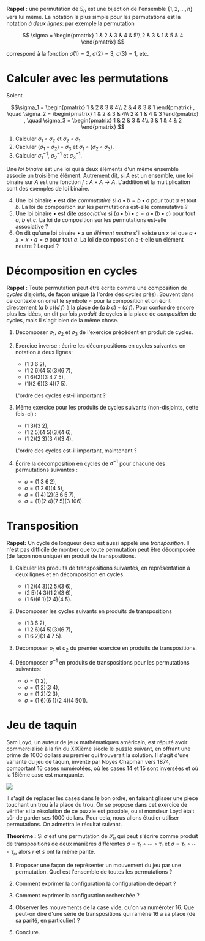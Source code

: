 **Rappel :** une permutation de $S_n$ est une bijection de
l'ensemble $\{1,2,\ldots,n\}$ vers lui même. La notation la plus
simple pour les permutations est la notation *à deux lignes*: par
exemple la permutation

$$
\sigma = 
\begin{pmatrix}
  1 & 2 & 3 & 4 & 5\\
  2 & 3 & 1 & 5 & 4
\end{pmatrix}
$$

correspond à la fonction $\sigma(1) = 2$, $\sigma(2) = 3$, $\sigma(3)
= 1$, etc.

# Calculer avec les permutations

Soient

$$\sigma_1 =
\begin{pmatrix}
  1 & 2 & 3 & 4\\
  2 & 4 & 3 & 1
\end{pmatrix}
, \quad
\sigma_2 =
\begin{pmatrix}
  1 & 2 & 3 & 4\\
  2 & 1 & 4 & 3
\end{pmatrix}
, \quad
\sigma_3 =
\begin{pmatrix}
  1 & 2 & 3 & 4\\
  3 & 1 & 4 & 2
\end{pmatrix}
$$

1. Calculer $\sigma_1\circ\sigma_2$ et $\sigma_2\circ\sigma_1$.
2. Cacluler $(\sigma_1\circ\sigma_2)\circ\sigma_3$ et $\sigma_1\circ(\sigma_2\circ\sigma_3)$.
3. Calculer $\sigma_1^{-1}$, $\sigma_2^{-1}$ et $\sigma_3^{-1}$.

Une *loi binaire* est une loi qui à deux éléments d'un même ensemble
associe un troisième élément. Autrement dit, si $A$ est un ensemble,
une loi binaire sur $A$ est une fonction $f:A\times A\to
A$. L'addition et la multiplication sont des exemples de loi binaire.

4. Une loi binaire $\bullet$ est dite *commutative* si $a\bullet b =
b\bullet a$ pour tout $a$ et tout $b$. La loi de composition
sur les permutations est-elle commutative ?
5. Une loi binaire $\bullet$ est dite *associative* si $(a\bullet b)\bullet c =
a\bullet(b\bullet c)$ pour tout $a$, $b$ et $c$. La loi de composition
sur les permutations est-elle associative ?
6. On dit qu'une loi binaire $\bullet$ a un *élément neutre* s'il
existe un $x$ tel que $a\bullet x=x\bullet a=a$ pour tout $a$. La loi
de composition a-t-elle un élément neutre ? Lequel ?

# Décomposition en cycles

**Rappel :** Toute permutation peut être écrite comme une composition
de *cycles* disjoints, de façon unique (à l'ordre des cycles
près). Souvent dans ce contexte on omet le symbole $\circ$ pour la
composition et on écrit directement $(a\;b\;c)(d\;f)$ à la place de
$(a\;b\;c)\circ(d\;f)$. Pour confondre encore plus les idées, on dit
parfois *produit* de cycles à la place de *composition* de cycles,
mais il s'agit bien de la même chose.

1. Décomposer $\sigma_1$, $\sigma_2$ et $\sigma_3$ de l'exercice
précédent en produit de cycles.

2. Exercice inverse : écrire les décompositions en cycles suivantes en
notation à deux lignes:

	- $(1\;3\;6\;2)$,
    - $(1\;2\;6)(4\;5)(3)(6\;7)$,
    - $(1\;6)(2)(3\;4\;7\;5)$,
    - $(1)(2\;6)(3\;4)(7\;5)$.

    L'ordre des cycles est-il important ? 

3. Même exercice pour les produits de cycles suivants (non-disjoints,
cette fois-ci) :

	- $(1\;3)(3\;2)$,
	- $(1\;2\;5)(4\;5)(3)(4\;6)$,
	- $(1\;2)(2\;3)(3\;4)(3\;4)$.

	L'ordre des cycles est-il important, maintenant ?

4. Écrire la décomposition en cycles de $\sigma^{-1}$ pour chacune des
permutations suivantes :
	
	- $\sigma = (1\;3\;6\;2)$,
    - $\sigma = (1\;2\;6)(4\;5)$,
    - $\sigma = (1\;4)(2)(3\;6\;5\;7)$,
    - $\sigma = (1)(2\;4)(7\;5)(3\;106)$.


# Transposition

**Rappel:** Un cycle de longueur deux est aussi appelé une
*transposition*. Il n'est pas difficile de montrer que toute
permutation peut être décomposée (de façon non unique) en produit de
transpositions.

1. Calculer les produits de transpositions suivantes, en
représentation à deux lignes et en décomposition en cycles.

	- $(1\;2)(4\;3)(2\;5)(3\;6)$,
	- $(2\;5)(4\;3)(1\;2)(3\;6)$,
	- $(1\;6)(6\;1)(2\;4)(4\;5)$.

2. Décomposer les cycles suivants en produits de transpositions

	- $(1\;3\;6\;2)$,
    - $(1\;2\;6)(4\;5)(3)(6\;7)$,
    - $(1\;6\;2)(3\;4\;7\;5)$.
	
3. Décomposer $\sigma_1$ et $\sigma_2$ du premier exercice en produits
de transpositions.

4. Décomposer $\sigma^{-1}$ en produits de transpositions pour les
permutations suivantes:

	- $\sigma = (1\;2)$,
	- $\sigma = (1\;2)(3\;4)$,
	- $\sigma = (1\;2)(2\;3)$,
	- $\sigma = (1\;6)(6\;1)(2\;4)(4\;501)$.


# Jeu de taquin

Sam Loyd, un auteur de jeux mathématiques américain, est réputé avoir
commercialisé à la fin du XIXième siècle le puzzle suivant, en offrant
une prime de 1000 dollars au premier qui trouverait la solution. Il
s'agit d'une variante du jeu de taquin, inventé par Noyes Chapman vers
1874, comportant 16 cases numérotées, où les cases 14 et 15 sont
inversées et où la 16ième case est manquante.

![](http://upload.wikimedia.org/wikipedia/commons/thumb/9/91/15-puzzle.svg/200px-15-puzzle.svg.png)

Il s'agit de replacer les cases dans le bon ordre, en faisant glisser
une pièce touchant un trou à la place du trou. On se propose dans cet
exercice de vérifier si la résolution de ce puzzle est possible, ou si
monsieur Loyd était sûr de garder ses 1000 dollars. Pour cela, nous
allons étudier utiliser permutations. On admettra le résultat suivant.

**Théorème :** Si $\sigma$ est une permutation de $\mathcal{S}_n$ qui peut
s'écrire comme produit de transpositions de deux manières différentes
$\sigma = \tau_1 \circ \cdots\circ\tau_r$ et $\sigma = \tau_1 \circ
\cdots\circ\tau_r$, alors $r$ et $s$ ont la même parité.

1. Proposer une façon de représenter un mouvement du jeu par une
permutation. Quel est l'ensemble de toutes les permutations ?

1. Comment exprimer la configuration la configuration de départ ?

1. Comment exprimer la configuration recherchée ?

1. Observer les mouvements de la case vide, qu'on va numéroter 16. Que
peut-on dire d'une série de transpositions qui ramène 16 a sa place
(de sa parité, en particulier) ?

1. Conclure.